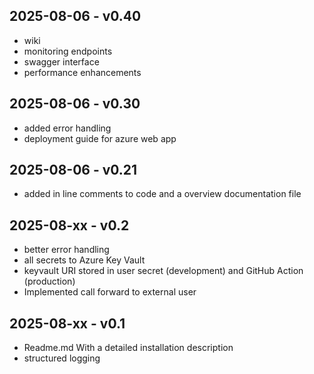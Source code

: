 ## 2025-08-06 - v0.40
- wiki
- monitoring endpoints
- swagger interface
- performance enhancements

## 2025-08-06 - v0.30
- added error handling
- deployment guide for azure web app

## 2025-08-06 - v0.21
- added in line comments to code and a overview documentation file

## 2025-08-xx - v0.2
- better error handling
- all secrets to Azure Key Vault
- keyvault URI stored in user secret (development) and GitHub Action (production)
- Implemented call forward to external user

## 2025-08-xx - v0.1
- Readme.md With a detailed installation description
- structured logging
